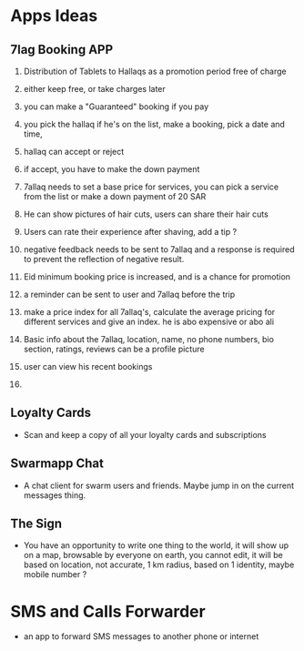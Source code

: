 # Apps Ideas

## 7lag Booking APP

1. Distribution of Tablets to Hallaqs as a promotion period free of charge
2. either keep free, or take charges later
3. you can make a "Guaranteed" booking if you pay
4. you pick the hallaq if he's on the list, make a booking, pick a date and time,
5. hallaq can accept or reject
6. if accept, you have to make the down payment
7. 7allaq needs to set a base price for services, you can pick a service from the list or make a down payment of 20 SAR
8. He can show pictures of hair cuts, users can share their hair cuts
9. Users can rate their experience after shaving, add a tip ?
10. negative feedback needs to be sent to 7allaq and a response is required to prevent the reflection of negative result.
11. Eid minimum booking price is increased, and is a chance for promotion
12. a reminder can be sent to user and 7allaq before the trip
13. make a price index for all 7allaq's, calculate the average pricing for different services and give an index. he is abo expensive or abo ali
14. Basic info about the 7allaq, location, name, no phone numbers, bio section, ratings, reviews can be a profile picture
15. user can view his recent bookings

16.

## Loyalty Cards

- Scan and keep a copy of all your loyalty cards and subscriptions

## Swarmapp Chat  

- A chat client for swarm users and friends. Maybe jump in on the current messages thing.

## The Sign

- You have an opportunity to write one thing to the world, it will show up on a map, browsable by everyone on earth, you cannot edit, it will be based on location, not accurate, 1 km radius, based on 1 identity, maybe mobile number ?

# SMS and Calls Forwarder

- an app to forward SMS messages to another phone or internet
